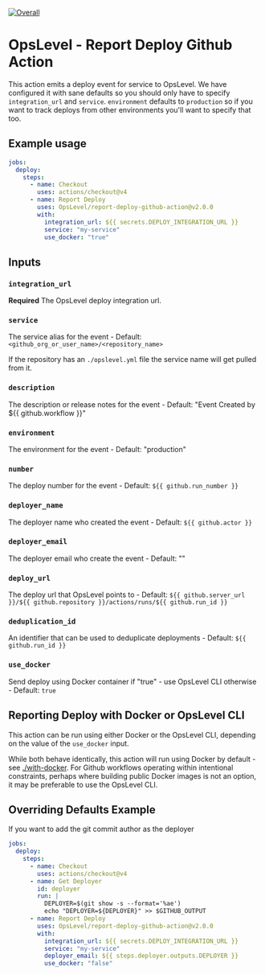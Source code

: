 [![Overall](https://img.shields.io/endpoint?style=flat&url=https%3A%2F%2Fapp.opslevel.com%2Fapi%2Fservice_level%2FtxxR0lvVSM0hcjQ9Nuig3F0jxjsS7F7Opeq2tTZ7rT0)](https://app.opslevel.com/services/report_deploy_github_action/maturity-report)

# OpsLevel - Report Deploy Github Action

This action emits a deploy event for service to OpsLevel.  We have configured it with sane defaults so you should only have to specify `integration_url` and `service`.  `environment` defaults to `production` so if you want to track deploys from other environments you'll want to specify that too.

## Example usage

```yaml
jobs:
  deploy:
    steps:
      - name: Checkout
        uses: actions/checkout@v4
      - name: Report Deploy
        uses: OpsLevel/report-deploy-github-action@v2.0.0
        with:
          integration_url: ${{ secrets.DEPLOY_INTEGRATION_URL }}
          service: "my-service"
          use_docker: "true"
```

## Inputs

### `integration_url`

**Required** The OpsLevel deploy integration url.

### `service`

The service alias for the event - Default: `<github_org_or_user_name>/<repository_name>`

If the repository has an `./opslevel.yml` file the service name will get pulled from it.

### `description`

The description or release notes for the event - Default: "Event Created by ${{ github.workflow }}"

### `environment`

The environment for the event - Default: "production"

### `number`

The deploy number for the event - Default: `${{ github.run_number }}`

### `deployer_name`

The deployer name who created the event - Default: `${{ github.actor }}`

### `deployer_email`

The deployer email who create the event - Default: ""

### `deploy_url`

The deploy url that OpsLevel points to - Default: `${{ github.server_url }}/${{ github.repository }}/actions/runs/${{ github.run_id }}`

### `deduplication_id`

An identifier that can be used to deduplicate deployments - Default: `${{ github.run_id }}`

### `use_docker`

Send deploy using Docker container if "true" - use OpsLevel CLI otherwise - Default: `true`

## Reporting Deploy with Docker or OpsLevel CLI

This action can be run using either Docker or the OpsLevel CLI, depending on the value of the `use_docker` input.

While both behave identically, this action will run using Docker by default - see [./with-docker](./with-docker).
For Github workflows operating within intentional constraints, perhaps where building public Docker images is not
an option, it may be preferable to use the OpsLevel CLI.

## Overriding Defaults Example

If you want to add the git commit author as the deployer

```yaml
jobs:
  deploy:
    steps:
      - name: Checkout
        uses: actions/checkout@v4
      - name: Get Deployer
        id: deployer
        run: |
          DEPLOYER=$(git show -s --format='%ae')
          echo "DEPLOYER=${DEPLOYER}" >> $GITHUB_OUTPUT
      - name: Report Deploy
        uses: OpsLevel/report-deploy-github-action@v2.0.0
        with:
          integration_url: ${{ secrets.DEPLOY_INTEGRATION_URL }}
          service: "my-service"
          deployer_email: ${{ steps.deployer.outputs.DEPLOYER }}
          use_docker: "false"
```
